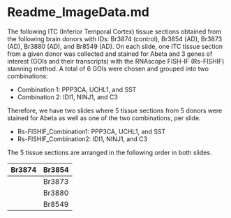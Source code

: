 # Readme_ImageData.md
The following ITC (Inferior Temporal Cortex) tissue sections obtained from the following brain donors with IDs: Br3874 (control), Br3854 (AD), Br3873 (AD), Br3880 (AD), and Br8549 (AD). On each slide, one ITC tissue section from a given donor was collected and stained for Abeta and 3 genes of interest (GOIs and their transcripts) with the RNAscope FISH-IF (Rs-FISHIF) stanning method. A total of 6 GOIs were chosen and grouped into two combinations: 
- Combination 1: PPP3CA, UCHL1, and SST
- Combination 2: IDI1, NINJ1, and C3

Therefore, we have two slides where 5 tissue sections from 5 donors were stained for Abeta as well as one of the two combinations, per slide. 
- Rs-FISHIF_Combination1: PPP3CA, UCHL1, and SST 
- Rs-FISHIF_Combination2: IDI1, NINJ1, and C3

The 5 tissue sections are arranged in the following order in both slides.

|     Br3874    |     Br3854       |
|---------------|------------------|
|               |     Br3873       |
|               |     Br3880       |
|               |     Br8549       |